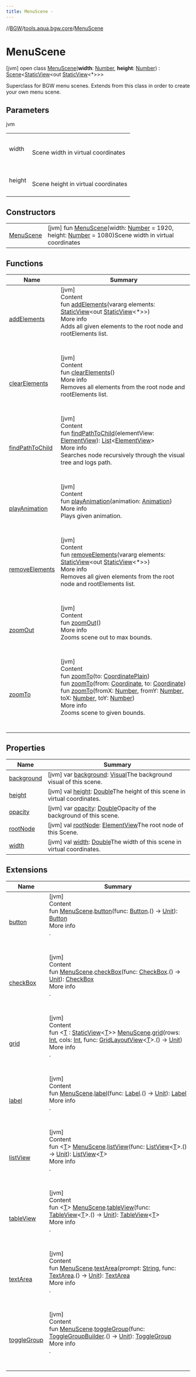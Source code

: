 ```yaml
---
title: MenuScene -
---
```

//[BGW](../../../index.md)/[tools.aqua.bgw.core](../index.md)/[MenuScene](index.md)



# MenuScene  
 [jvm] open class [MenuScene](index.md)(**width**: [Number](https://kotlinlang.org/api/latest/jvm/stdlib/kotlin/-number/index.html), **height**: [Number](https://kotlinlang.org/api/latest/jvm/stdlib/kotlin/-number/index.html)) : [Scene](../-scene/index.md)<[StaticView](../../tools.aqua.bgw.elements/-static-view/index.md)<out [StaticView](../../tools.aqua.bgw.elements/-static-view/index.md)<*>>> 

Superclass for BGW menu scenes. Extends from this class in order to create your own menu scene.

   


## Parameters  
  
jvm  
  
| | |
|---|---|
| <a name="tools.aqua.bgw.core/MenuScene///PointingToDeclaration/"></a>width| <a name="tools.aqua.bgw.core/MenuScene///PointingToDeclaration/"></a><br><br>Scene width in virtual coordinates<br><br>|
| <a name="tools.aqua.bgw.core/MenuScene///PointingToDeclaration/"></a>height| <a name="tools.aqua.bgw.core/MenuScene///PointingToDeclaration/"></a><br><br>Scene height in virtual coordinates<br><br>|
  


## Constructors  
  
| | |
|---|---|
| <a name="tools.aqua.bgw.core/MenuScene/MenuScene/#kotlin.Number#kotlin.Number/PointingToDeclaration/"></a>[MenuScene](-menu-scene.md)| <a name="tools.aqua.bgw.core/MenuScene/MenuScene/#kotlin.Number#kotlin.Number/PointingToDeclaration/"></a> [jvm] fun [MenuScene](-menu-scene.md)(width: [Number](https://kotlinlang.org/api/latest/jvm/stdlib/kotlin/-number/index.html) = 1920, height: [Number](https://kotlinlang.org/api/latest/jvm/stdlib/kotlin/-number/index.html) = 1080)Scene width in virtual coordinates   <br>|


## Functions  
  
|  Name |  Summary | 
|---|---|
| <a name="tools.aqua.bgw.core/Scene/addElements/#kotlin.Array[tools.aqua.bgw.elements.StaticView[tools.aqua.bgw.elements.StaticView[*]]]/PointingToDeclaration/"></a>[addElements](index.md#-1252652061%2FFunctions%2F-302347323)| <a name="tools.aqua.bgw.core/Scene/addElements/#kotlin.Array[tools.aqua.bgw.elements.StaticView[tools.aqua.bgw.elements.StaticView[*]]]/PointingToDeclaration/"></a>[jvm]  <br>Content  <br>fun [addElements](index.md#-1252652061%2FFunctions%2F-302347323)(vararg elements: [StaticView](../../tools.aqua.bgw.elements/-static-view/index.md)<out [StaticView](../../tools.aqua.bgw.elements/-static-view/index.md)<*>>)  <br>More info  <br>Adds all given elements to the root node and rootElements list.  <br><br><br>|
| <a name="tools.aqua.bgw.core/Scene/clearElements/#/PointingToDeclaration/"></a>[clearElements](../-scene/clear-elements.md)| <a name="tools.aqua.bgw.core/Scene/clearElements/#/PointingToDeclaration/"></a>[jvm]  <br>Content  <br>fun [clearElements](../-scene/clear-elements.md)()  <br>More info  <br>Removes all elements from the root node and rootElements list.  <br><br><br>|
| <a name="tools.aqua.bgw.core/Scene/findPathToChild/#tools.aqua.bgw.elements.ElementView/PointingToDeclaration/"></a>[findPathToChild](../-scene/find-path-to-child.md)| <a name="tools.aqua.bgw.core/Scene/findPathToChild/#tools.aqua.bgw.elements.ElementView/PointingToDeclaration/"></a>[jvm]  <br>Content  <br>fun [findPathToChild](../-scene/find-path-to-child.md)(elementView: [ElementView](../../tools.aqua.bgw.elements/-element-view/index.md)): [List](https://kotlinlang.org/api/latest/jvm/stdlib/kotlin.collections/-list/index.html)<[ElementView](../../tools.aqua.bgw.elements/-element-view/index.md)>  <br>More info  <br>Searches node recursively through the visual tree and logs path.  <br><br><br>|
| <a name="tools.aqua.bgw.core/Scene/playAnimation/#tools.aqua.bgw.animation.Animation/PointingToDeclaration/"></a>[playAnimation](../-scene/play-animation.md)| <a name="tools.aqua.bgw.core/Scene/playAnimation/#tools.aqua.bgw.animation.Animation/PointingToDeclaration/"></a>[jvm]  <br>Content  <br>fun [playAnimation](../-scene/play-animation.md)(animation: [Animation](../../tools.aqua.bgw.animation/-animation/index.md))  <br>More info  <br>Plays given animation.  <br><br><br>|
| <a name="tools.aqua.bgw.core/Scene/removeElements/#kotlin.Array[tools.aqua.bgw.elements.StaticView[tools.aqua.bgw.elements.StaticView[*]]]/PointingToDeclaration/"></a>[removeElements](index.md#1728933622%2FFunctions%2F-302347323)| <a name="tools.aqua.bgw.core/Scene/removeElements/#kotlin.Array[tools.aqua.bgw.elements.StaticView[tools.aqua.bgw.elements.StaticView[*]]]/PointingToDeclaration/"></a>[jvm]  <br>Content  <br>fun [removeElements](index.md#1728933622%2FFunctions%2F-302347323)(vararg elements: [StaticView](../../tools.aqua.bgw.elements/-static-view/index.md)<out [StaticView](../../tools.aqua.bgw.elements/-static-view/index.md)<*>>)  <br>More info  <br>Removes all given elements from the root node and rootElements list.  <br><br><br>|
| <a name="tools.aqua.bgw.core/Scene/zoomOut/#/PointingToDeclaration/"></a>[zoomOut](../-scene/zoom-out.md)| <a name="tools.aqua.bgw.core/Scene/zoomOut/#/PointingToDeclaration/"></a>[jvm]  <br>Content  <br>fun [zoomOut](../-scene/zoom-out.md)()  <br>More info  <br>Zooms scene out to max bounds.  <br><br><br>|
| <a name="tools.aqua.bgw.core/Scene/zoomTo/#tools.aqua.bgw.util.CoordinatePlain/PointingToDeclaration/"></a>[zoomTo](../-scene/zoom-to.md)| <a name="tools.aqua.bgw.core/Scene/zoomTo/#tools.aqua.bgw.util.CoordinatePlain/PointingToDeclaration/"></a>[jvm]  <br>Content  <br>fun [zoomTo](../-scene/zoom-to.md)(to: [CoordinatePlain](../../tools.aqua.bgw.util/-coordinate-plain/index.md))  <br>fun [zoomTo](../-scene/zoom-to.md)(from: [Coordinate](../../tools.aqua.bgw.util/-coordinate/index.md), to: [Coordinate](../../tools.aqua.bgw.util/-coordinate/index.md))  <br>fun [zoomTo](../-scene/zoom-to.md)(fromX: [Number](https://kotlinlang.org/api/latest/jvm/stdlib/kotlin/-number/index.html), fromY: [Number](https://kotlinlang.org/api/latest/jvm/stdlib/kotlin/-number/index.html), toX: [Number](https://kotlinlang.org/api/latest/jvm/stdlib/kotlin/-number/index.html), toY: [Number](https://kotlinlang.org/api/latest/jvm/stdlib/kotlin/-number/index.html))  <br>More info  <br>Zooms scene to given bounds.  <br><br><br>|


## Properties  
  
|  Name |  Summary | 
|---|---|
| <a name="tools.aqua.bgw.core/MenuScene/background/#/PointingToDeclaration/"></a>[background](index.md#-1687519848%2FProperties%2F-302347323)| <a name="tools.aqua.bgw.core/MenuScene/background/#/PointingToDeclaration/"></a> [jvm] var [background](index.md#-1687519848%2FProperties%2F-302347323): [Visual](../../tools.aqua.bgw.visual/-visual/index.md)The background visual of this scene.   <br>|
| <a name="tools.aqua.bgw.core/MenuScene/height/#/PointingToDeclaration/"></a>[height](index.md#1058113599%2FProperties%2F-302347323)| <a name="tools.aqua.bgw.core/MenuScene/height/#/PointingToDeclaration/"></a> [jvm] val [height](index.md#1058113599%2FProperties%2F-302347323): [Double](https://kotlinlang.org/api/latest/jvm/stdlib/kotlin/-double/index.html)The height of this scene in virtual coordinates.   <br>|
| <a name="tools.aqua.bgw.core/MenuScene/opacity/#/PointingToDeclaration/"></a>[opacity](index.md#-250541207%2FProperties%2F-302347323)| <a name="tools.aqua.bgw.core/MenuScene/opacity/#/PointingToDeclaration/"></a> [jvm] var [opacity](index.md#-250541207%2FProperties%2F-302347323): [Double](https://kotlinlang.org/api/latest/jvm/stdlib/kotlin/-double/index.html)Opacity of the background of this scene.   <br>|
| <a name="tools.aqua.bgw.core/MenuScene/rootNode/#/PointingToDeclaration/"></a>[rootNode](index.md#-756438078%2FProperties%2F-302347323)| <a name="tools.aqua.bgw.core/MenuScene/rootNode/#/PointingToDeclaration/"></a> [jvm] val [rootNode](index.md#-756438078%2FProperties%2F-302347323): [ElementView](../../tools.aqua.bgw.elements/-element-view/index.md)The root node of this Scene.   <br>|
| <a name="tools.aqua.bgw.core/MenuScene/width/#/PointingToDeclaration/"></a>[width](index.md#905025486%2FProperties%2F-302347323)| <a name="tools.aqua.bgw.core/MenuScene/width/#/PointingToDeclaration/"></a> [jvm] val [width](index.md#905025486%2FProperties%2F-302347323): [Double](https://kotlinlang.org/api/latest/jvm/stdlib/kotlin/-double/index.html)The width of this scene in virtual coordinates.   <br>|


## Extensions  
  
|  Name |  Summary | 
|---|---|
| <a name="dsl//button/tools.aqua.bgw.core.MenuScene#kotlin.Function1[tools.aqua.bgw.elements.uielements.Button,kotlin.Unit]/PointingToDeclaration/"></a>[button](../../dsl/button.md)| <a name="dsl//button/tools.aqua.bgw.core.MenuScene#kotlin.Function1[tools.aqua.bgw.elements.uielements.Button,kotlin.Unit]/PointingToDeclaration/"></a>[jvm]  <br>Content  <br>fun [MenuScene](index.md).[button](../../dsl/button.md)(func: [Button](../../tools.aqua.bgw.elements.uielements/-button/index.md).() -> [Unit](https://kotlinlang.org/api/latest/jvm/stdlib/kotlin/-unit/index.html)): [Button](../../tools.aqua.bgw.elements.uielements/-button/index.md)  <br>More info  <br>.  <br><br><br>|
| <a name="dsl//checkBox/tools.aqua.bgw.core.MenuScene#kotlin.Function1[tools.aqua.bgw.elements.uielements.CheckBox,kotlin.Unit]/PointingToDeclaration/"></a>[checkBox](../../dsl/check-box.md)| <a name="dsl//checkBox/tools.aqua.bgw.core.MenuScene#kotlin.Function1[tools.aqua.bgw.elements.uielements.CheckBox,kotlin.Unit]/PointingToDeclaration/"></a>[jvm]  <br>Content  <br>fun [MenuScene](index.md).[checkBox](../../dsl/check-box.md)(func: [CheckBox](../../tools.aqua.bgw.elements.uielements/-check-box/index.md).() -> [Unit](https://kotlinlang.org/api/latest/jvm/stdlib/kotlin/-unit/index.html)): [CheckBox](../../tools.aqua.bgw.elements.uielements/-check-box/index.md)  <br>More info  <br>.  <br><br><br>|
| <a name="dsl//grid/tools.aqua.bgw.core.MenuScene#kotlin.Int#kotlin.Int#kotlin.Function1[tools.aqua.bgw.elements.layoutviews.GridLayoutView[TypeParam(bounds=[tools.aqua.bgw.elements.StaticView[^]])],kotlin.Unit]/PointingToDeclaration/"></a>[grid](../../dsl/grid.md)| <a name="dsl//grid/tools.aqua.bgw.core.MenuScene#kotlin.Int#kotlin.Int#kotlin.Function1[tools.aqua.bgw.elements.layoutviews.GridLayoutView[TypeParam(bounds=[tools.aqua.bgw.elements.StaticView[^]])],kotlin.Unit]/PointingToDeclaration/"></a>[jvm]  <br>Content  <br>fun <[T](../../dsl/grid.md) : [StaticView](../../tools.aqua.bgw.elements/-static-view/index.md)<[T](../../dsl/grid.md)>> [MenuScene](index.md).[grid](../../dsl/grid.md)(rows: [Int](https://kotlinlang.org/api/latest/jvm/stdlib/kotlin/-int/index.html), cols: [Int](https://kotlinlang.org/api/latest/jvm/stdlib/kotlin/-int/index.html), func: [GridLayoutView](../../tools.aqua.bgw.elements.layoutviews/-grid-layout-view/index.md)<[T](../../dsl/grid.md)>.() -> [Unit](https://kotlinlang.org/api/latest/jvm/stdlib/kotlin/-unit/index.html))  <br>More info  <br>.  <br><br><br>|
| <a name="dsl//label/tools.aqua.bgw.core.MenuScene#kotlin.Function1[tools.aqua.bgw.elements.uielements.Label,kotlin.Unit]/PointingToDeclaration/"></a>[label](../../dsl/label.md)| <a name="dsl//label/tools.aqua.bgw.core.MenuScene#kotlin.Function1[tools.aqua.bgw.elements.uielements.Label,kotlin.Unit]/PointingToDeclaration/"></a>[jvm]  <br>Content  <br>fun [MenuScene](index.md).[label](../../dsl/label.md)(func: [Label](../../tools.aqua.bgw.elements.uielements/-label/index.md).() -> [Unit](https://kotlinlang.org/api/latest/jvm/stdlib/kotlin/-unit/index.html)): [Label](../../tools.aqua.bgw.elements.uielements/-label/index.md)  <br>More info  <br>.  <br><br><br>|
| <a name="dsl//listView/tools.aqua.bgw.core.MenuScene#kotlin.Function1[tools.aqua.bgw.elements.uielements.ListView[TypeParam(bounds=[kotlin.Any?])],kotlin.Unit]/PointingToDeclaration/"></a>[listView](../../dsl/list-view.md)| <a name="dsl//listView/tools.aqua.bgw.core.MenuScene#kotlin.Function1[tools.aqua.bgw.elements.uielements.ListView[TypeParam(bounds=[kotlin.Any?])],kotlin.Unit]/PointingToDeclaration/"></a>[jvm]  <br>Content  <br>fun <[T](../../dsl/list-view.md)> [MenuScene](index.md).[listView](../../dsl/list-view.md)(func: [ListView](../../tools.aqua.bgw.elements.uielements/-list-view/index.md)<[T](../../dsl/list-view.md)>.() -> [Unit](https://kotlinlang.org/api/latest/jvm/stdlib/kotlin/-unit/index.html)): [ListView](../../tools.aqua.bgw.elements.uielements/-list-view/index.md)<[T](../../dsl/list-view.md)>  <br>More info  <br>.  <br><br><br>|
| <a name="dsl//tableView/tools.aqua.bgw.core.MenuScene#kotlin.Function1[tools.aqua.bgw.elements.uielements.TableView[TypeParam(bounds=[kotlin.Any?])],kotlin.Unit]/PointingToDeclaration/"></a>[tableView](../../dsl/table-view.md)| <a name="dsl//tableView/tools.aqua.bgw.core.MenuScene#kotlin.Function1[tools.aqua.bgw.elements.uielements.TableView[TypeParam(bounds=[kotlin.Any?])],kotlin.Unit]/PointingToDeclaration/"></a>[jvm]  <br>Content  <br>fun <[T](../../dsl/table-view.md)> [MenuScene](index.md).[tableView](../../dsl/table-view.md)(func: [TableView](../../tools.aqua.bgw.elements.uielements/-table-view/index.md)<[T](../../dsl/table-view.md)>.() -> [Unit](https://kotlinlang.org/api/latest/jvm/stdlib/kotlin/-unit/index.html)): [TableView](../../tools.aqua.bgw.elements.uielements/-table-view/index.md)<[T](../../dsl/table-view.md)>  <br>More info  <br>.  <br><br><br>|
| <a name="dsl//textArea/tools.aqua.bgw.core.MenuScene#kotlin.String#kotlin.Function1[tools.aqua.bgw.elements.uielements.TextArea,kotlin.Unit]/PointingToDeclaration/"></a>[textArea](../../dsl/text-area.md)| <a name="dsl//textArea/tools.aqua.bgw.core.MenuScene#kotlin.String#kotlin.Function1[tools.aqua.bgw.elements.uielements.TextArea,kotlin.Unit]/PointingToDeclaration/"></a>[jvm]  <br>Content  <br>fun [MenuScene](index.md).[textArea](../../dsl/text-area.md)(prompt: [String](https://kotlinlang.org/api/latest/jvm/stdlib/kotlin/-string/index.html), func: [TextArea](../../tools.aqua.bgw.elements.uielements/-text-area/index.md).() -> [Unit](https://kotlinlang.org/api/latest/jvm/stdlib/kotlin/-unit/index.html)): [TextArea](../../tools.aqua.bgw.elements.uielements/-text-area/index.md)  <br>More info  <br>.  <br><br><br>|
| <a name="dsl//toggleGroup/tools.aqua.bgw.core.MenuScene#kotlin.Function1[dsl.ToggleGroupBuilder,kotlin.Unit]/PointingToDeclaration/"></a>[toggleGroup](../../dsl/toggle-group.md)| <a name="dsl//toggleGroup/tools.aqua.bgw.core.MenuScene#kotlin.Function1[dsl.ToggleGroupBuilder,kotlin.Unit]/PointingToDeclaration/"></a>[jvm]  <br>Content  <br>fun [MenuScene](index.md).[toggleGroup](../../dsl/toggle-group.md)(func: [ToggleGroupBuilder](../../dsl/-toggle-group-builder/index.md).() -> [Unit](https://kotlinlang.org/api/latest/jvm/stdlib/kotlin/-unit/index.html)): [ToggleGroup](../../tools.aqua.bgw.elements.uielements/-toggle-group/index.md)  <br>More info  <br>.  <br><br><br>|

